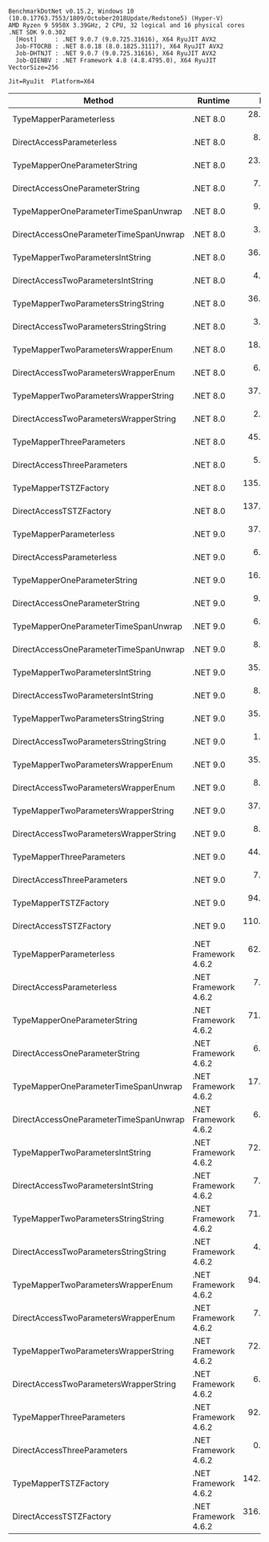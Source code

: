 ```

BenchmarkDotNet v0.15.2, Windows 10 (10.0.17763.7553/1809/October2018Update/Redstone5) (Hyper-V)
AMD Ryzen 9 5950X 3.39GHz, 2 CPU, 32 logical and 16 physical cores
.NET SDK 9.0.302
  [Host]     : .NET 9.0.7 (9.0.725.31616), X64 RyuJIT AVX2
  Job-FTOCRB : .NET 8.0.18 (8.0.1825.31117), X64 RyuJIT AVX2
  Job-DHTNJT : .NET 9.0.7 (9.0.725.31616), X64 RyuJIT AVX2
  Job-QIENBV : .NET Framework 4.8 (4.8.4795.0), X64 RyuJIT VectorSize=256

Jit=RyuJit  Platform=X64  

```
| Method                                 | Runtime              | Mean        | Allocated |
|--------------------------------------- |--------------------- |------------:|----------:|
| TypeMapperParameterless                | .NET 8.0             |  28.3116 ns |      96 B |
| DirectAccessParameterless              | .NET 8.0             |   8.9166 ns |      64 B |
| TypeMapperOneParameterString           | .NET 8.0             |  23.5376 ns |      96 B |
| DirectAccessOneParameterString         | .NET 8.0             |   7.8771 ns |      64 B |
| TypeMapperOneParameterTimeSpanUnwrap   | .NET 8.0             |   9.1511 ns |      64 B |
| DirectAccessOneParameterTimeSpanUnwrap | .NET 8.0             |   3.2716 ns |      64 B |
| TypeMapperTwoParametersIntString       | .NET 8.0             |  36.9641 ns |      96 B |
| DirectAccessTwoParametersIntString     | .NET 8.0             |   4.6302 ns |      64 B |
| TypeMapperTwoParametersStringString    | .NET 8.0             |  36.1446 ns |      96 B |
| DirectAccessTwoParametersStringString  | .NET 8.0             |   3.4831 ns |      64 B |
| TypeMapperTwoParametersWrapperEnum     | .NET 8.0             |  18.4818 ns |      96 B |
| DirectAccessTwoParametersWrapperEnum   | .NET 8.0             |   6.6748 ns |      64 B |
| TypeMapperTwoParametersWrapperString   | .NET 8.0             |  37.0308 ns |      96 B |
| DirectAccessTwoParametersWrapperString | .NET 8.0             |   2.1327 ns |      64 B |
| TypeMapperThreeParameters              | .NET 8.0             |  45.3720 ns |      96 B |
| DirectAccessThreeParameters            | .NET 8.0             |   5.8597 ns |      64 B |
| TypeMapperTSTZFactory                  | .NET 8.0             | 135.6809 ns |      64 B |
| DirectAccessTSTZFactory                | .NET 8.0             | 137.6881 ns |      64 B |
| TypeMapperParameterless                | .NET 9.0             |  37.0897 ns |      96 B |
| DirectAccessParameterless              | .NET 9.0             |   6.7328 ns |      64 B |
| TypeMapperOneParameterString           | .NET 9.0             |  16.3809 ns |      96 B |
| DirectAccessOneParameterString         | .NET 9.0             |   9.3694 ns |      64 B |
| TypeMapperOneParameterTimeSpanUnwrap   | .NET 9.0             |   6.4723 ns |      64 B |
| DirectAccessOneParameterTimeSpanUnwrap | .NET 9.0             |   8.7135 ns |      64 B |
| TypeMapperTwoParametersIntString       | .NET 9.0             |  35.1057 ns |      96 B |
| DirectAccessTwoParametersIntString     | .NET 9.0             |   8.3368 ns |      64 B |
| TypeMapperTwoParametersStringString    | .NET 9.0             |  35.5469 ns |      96 B |
| DirectAccessTwoParametersStringString  | .NET 9.0             |   1.5670 ns |      64 B |
| TypeMapperTwoParametersWrapperEnum     | .NET 9.0             |  35.8145 ns |      96 B |
| DirectAccessTwoParametersWrapperEnum   | .NET 9.0             |   8.8174 ns |      64 B |
| TypeMapperTwoParametersWrapperString   | .NET 9.0             |  37.6676 ns |      96 B |
| DirectAccessTwoParametersWrapperString | .NET 9.0             |   8.4706 ns |      64 B |
| TypeMapperThreeParameters              | .NET 9.0             |  44.8938 ns |      96 B |
| DirectAccessThreeParameters            | .NET 9.0             |   7.9573 ns |      64 B |
| TypeMapperTSTZFactory                  | .NET 9.0             |  94.8905 ns |      64 B |
| DirectAccessTSTZFactory                | .NET 9.0             | 110.2177 ns |      64 B |
| TypeMapperParameterless                | .NET Framework 4.6.2 |  62.3943 ns |      96 B |
| DirectAccessParameterless              | .NET Framework 4.6.2 |   7.9561 ns |      64 B |
| TypeMapperOneParameterString           | .NET Framework 4.6.2 |  71.9470 ns |      96 B |
| DirectAccessOneParameterString         | .NET Framework 4.6.2 |   6.9754 ns |      64 B |
| TypeMapperOneParameterTimeSpanUnwrap   | .NET Framework 4.6.2 |  17.3474 ns |      64 B |
| DirectAccessOneParameterTimeSpanUnwrap | .NET Framework 4.6.2 |   6.2165 ns |      64 B |
| TypeMapperTwoParametersIntString       | .NET Framework 4.6.2 |  72.1714 ns |      96 B |
| DirectAccessTwoParametersIntString     | .NET Framework 4.6.2 |   7.0550 ns |      64 B |
| TypeMapperTwoParametersStringString    | .NET Framework 4.6.2 |  71.8992 ns |      96 B |
| DirectAccessTwoParametersStringString  | .NET Framework 4.6.2 |   4.6337 ns |      64 B |
| TypeMapperTwoParametersWrapperEnum     | .NET Framework 4.6.2 |  94.1921 ns |      96 B |
| DirectAccessTwoParametersWrapperEnum   | .NET Framework 4.6.2 |   7.8021 ns |      64 B |
| TypeMapperTwoParametersWrapperString   | .NET Framework 4.6.2 |  72.1238 ns |      96 B |
| DirectAccessTwoParametersWrapperString | .NET Framework 4.6.2 |   6.2221 ns |      64 B |
| TypeMapperThreeParameters              | .NET Framework 4.6.2 |  92.9518 ns |      96 B |
| DirectAccessThreeParameters            | .NET Framework 4.6.2 |   0.3029 ns |      64 B |
| TypeMapperTSTZFactory                  | .NET Framework 4.6.2 | 142.6844 ns |      64 B |
| DirectAccessTSTZFactory                | .NET Framework 4.6.2 | 316.3240 ns |      64 B |
